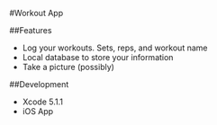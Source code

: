#Workout App

##Features
- Log your workouts. Sets, reps, and workout name
- Local database to store your information
- Take a picture (possibly)

##Development
- Xcode 5.1.1
- iOS App
